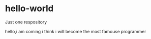 # hello-world
Just one respository

hello,i am coming
i think i will become the most famouse programmer 
